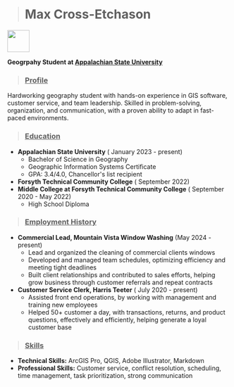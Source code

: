 ># **Max Cross-Etchason** 
<img src="https://upload.wikimedia.org/wikipedia/commons/a/a9/Appalachian_State_Mountaineers_logo.svg" width="50"/>
 
**Geogrpahy Student at [Appalachian State University](https://geo.appstate.edu)**
>### **<ins>Profile</ins>**
Hardworking geography student with hands-on experience in GIS software, customer service, and team leadership. Skilled in problem-solving, organization, and communication, with a proven ability to adapt in fast-paced environments. 

>### **<ins>Education</ins>** 
+ **Appalachian State University** ( January 2023 - present)
    + Bachelor of Science in Geography 
    + Geographic Information Systems Certificate 
    + GPA: 3.4/4.0, Chancellor's list recipient 
+ **Forsyth Technical Community College** ( September 2022)
+ **Middle College at Forsyth Technical Community College** ( September 2020 - May 2022) 
    + High School Diploma 
>### **<ins>Employment History</ins>** 
+ **Commercial Lead, Mountain Vista Window Washing** (May 2024 - present)
    + Lead and organized the cleaning of commercial clients windows 
    + Developed and managed team schedules, optimizing efficiency and meeting tight deadlines
    + Built client relationships and contributed to sales efforts, helping grow business through customer referrals and repeat contracts
+ **Customer Service Clerk, Harris Teeter** ( July 2020 - present) 
    + Assisted front end operations, by working with management and training new employees
    + Helped 50+ customer a day, with transactions, returns, and product questions, effectively and efficiently, helping generate a loyal customer base
>### **<ins>Skills</ins>**
+ **Technical Skills:** ArcGIS Pro, QGIS, Adobe Illustrator, Markdown
+ **Professional Skills:** Customer service, conflict resolution, scheduling, time management, task prioritization, strong communication



